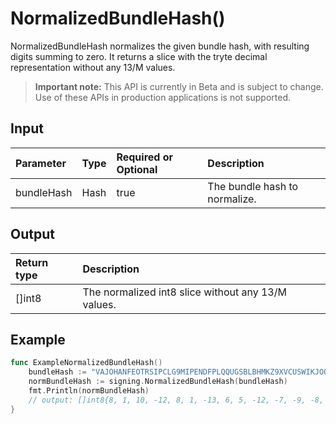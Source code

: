 # NormalizedBundleHash()
NormalizedBundleHash normalizes the given bundle hash, with resulting digits summing to zero. It returns a slice with the tryte decimal representation without any 13/M values.
> **Important note:** This API is currently in Beta and is subject to change. Use of these APIs in production applications is not supported.

## Input

| Parameter       | Type | Required or Optional | Description |
|:---------------|:--------|:--------| :--------|
| bundleHash | Hash | true | The bundle hash to normalize.  |


## Output

| Return type     | Description |
|:---------------|:--------|
| []int8 | The normalized int8 slice without any 13/M values. |



## Example

```go
func ExampleNormalizedBundleHash() 
	bundleHash := "VAJOHANFEOTRSIPCLG9MIPENDFPLQQUGSBLBHMKZ9XVCUSWIKJOOHSPWJAXVLPTAKMPURYAYD9ONODVOW"
	normBundleHash := signing.NormalizedBundleHash(bundleHash)
	fmt.Println(normBundleHash)
	// output: []int8{8, 1, 10, -12, 8, 1, -13, 6, 5, -12, -7, -9, -8, 9, -11, 3, 12, 7, 0, 13, 9, -11, 5, -13, 4, 6, -11, -3, -10, -10, -6, 7, -8, 2, 12, 2, 8, 13, 11, -1, 0, -3, -5, 3, -6, -8, -4, 9, 11, 10, -12, -12, 8, -8, 13, 13, 13, 13, 13, -5, 12, -11, -7, 1, 11, 13, -11, -6, -9, -2, 1, -2, 4, 0, -12, -13, -12, 4, -5, -12, -4}
}

```
